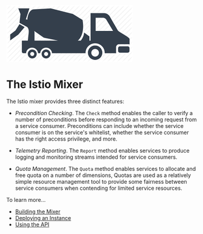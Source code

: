 ![Mixer](docs/logo.png)
<h1>The Istio Mixer</h1>

The Istio mixer provides three distinct features:

- *Precondition Checking*. The `Check` method enables
the caller to verify a number of preconditions before
responding to an incoming request from a service consumer.
Preconditions can include whether the service consumer
is on the service's whitelist, whether the service consumer
has the right access privilege, and more.

- *Telemetry Reporting*. The `Report` method enables services
to produce logging and monitoring streams intended for
service consumers.

- *Quota Management*. The `Quota` method enables services
to allocate and free quota on a number of dimensions, Quotas
are used as a relatively simple resource management tool to
provide some fairness between service consumers when contending
for limited service resources.

To learn more...

- [Building the Mixer](docs/building.md)
- [Deploying an Instance](docs/deploying.md)
- [Using the API](docs/api.md)